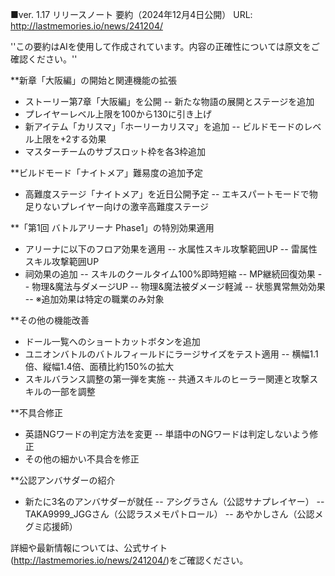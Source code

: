 ■ver. 1.17 リリースノート 要約（2024年12月4日公開）
URL: http://lastmemories.io/news/241204/

''この要約はAIを使用して作成されています。内容の正確性については原文をご確認ください。''

**新章「大阪編」の開始と関連機能の拡張
- ストーリー第7章「大阪編」を公開
-- 新たな物語の展開とステージを追加
- プレイヤーレベル上限を100から130に引き上げ
- 新アイテム「カリスマ」「ホーリーカリスマ」を追加
-- ビルドモードのレベル上限を+2する効果
- マスターチームのサブスロット枠を各3枠追加

**ビルドモード「ナイトメア」難易度の追加予定
- 高難度ステージ「ナイトメア」を近日公開予定
-- エキスパートモードで物足りないプレイヤー向けの激辛高難度ステージ

**「第1回 バトルアリーナ Phase1」の特別効果適用
- アリーナに以下のフロア効果を適用
-- 水属性スキル攻撃範囲UP
-- 雷属性スキル攻撃範囲UP
- 祠効果の追加
-- スキルのクールタイム100%即時短縮
-- MP継続回復効果
-- 物理&魔法与ダメージUP
-- 物理&魔法被ダメージ軽減
-- 状態異常無効効果
-- ※追加効果は特定の職業のみ対象

**その他の機能改善
- ドール一覧へのショートカットボタンを追加
- ユニオンバトルのバトルフィールドにラージサイズをテスト適用
-- 横幅1.1倍、縦幅1.4倍、面積比約150%の拡大
- スキルバランス調整の第一弾を実施
-- 共通スキルのヒーラー関連と攻撃スキルの一部を調整

**不具合修正
- 英語NGワードの判定方法を変更
-- 単語中のNGワードは判定しないよう修正
- その他の細かい不具合を修正

**公認アンバサダーの紹介
- 新たに3名のアンバサダーが就任
-- アシグラさん（公認サナプレイヤー）
-- TAKA9999_JGGさん（公認ラスメモパトロール）
-- あやかしさん（公認メグミ応援師）

詳細や最新情報については、公式サイト(http://lastmemories.io/news/241204/)をご確認ください。